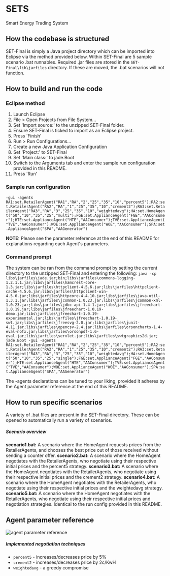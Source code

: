 # SETS
Smart Energy Trading System

## How the codebase is structured
SET-Final is simply a Java project directory which can be imported into Eclipse via the method provided below. Within SET-Final are 5 sample scenario .bat runnables. Required .jar files are stored in the `SET-Final\lib\jarfiles` directory. If these are moved, the .bat scenarios will not function. 

## How to build and run the code
### Eclipse method
1. Launch Eclipse
2. File > Open Projects from File System...
3. Set 'Import source:' to the unzipped SET-Final folder.
4. Ensure SET-Final is ticked to import as an Eclipse project.
5. Press 'Finish'
6. Run > Run Configurations...
7. Create a new Java Application Configuration
8. Set 'Project:' to SET-Final
9. Set 'Main class:' to jade.Boot
10. Switch to the Arguments tab and enter the sample run configuration provided in this README.
11. Press 'Run'

### Sample run configuration
```-gui -agents RA1:set.RetailerAgent("RA1","RA","2","25","35","10","percent5");RA2:set.RetailerAgent("RA2","RA","1","25","35","10","crement2");RA3:set.RetailerAgent("RA3","RA","3","25","35","10","weightedavg");HA:set.HomeAgent("50","10","35","25","multi");FGE:set.ApplianceAgent("FGE","AAConsumer");HTE:set.ApplianceAgent("HTE","AAConsumer");TVE:set.ApplianceAgent("TVE","AAConsumer");WOE:set.ApplianceAgent("WOE","AAConsumer");SPA:set.ApplianceAgent("SPA","AAGenerator")```

**NOTE:** Please see the parameter reference at the end of this README for explanations regarding each Agent's parameters.

### Command prompt
The system can be ran from the command prompt by setting the current directory to the unzipped SET-Final and entering the following:
```java -cp libs\jarfiles\jade.jar;bin;libs\jarfiles\commons-logging-1.2.1.1.jar;libs\jarfiles\hamcrest-core-1.3.jar;libs\jarfiles\httpclient-4.5.6.jar;libs\jarfiles\httpclient-cache-4.5.6.jar;libs\jarfiles\httpclient-win-4.5.6.jar;libs\jarfiles\httpcore-4.4.10.jar;libs\jarfiles\java-util-1.3.1.jar;libs\jarfiles\jcommon-1.0.23.jar;libs\jarfiles\jcommon-xml-1.0.23.jar;libs\jarfiles\jdbc-api-1.4-1.jar;libs\jarfiles\jfreechart-1.0.19.jar;libs\jarfiles\jfreechart-1.0.19-demo.jar;libs\jarfiles\jfreechart-1.0.19-experimental.jar;libs\jarfiles\jfreechart-1.0.19-swt.jar;libs\jarfiles\jfreesvg-2.0.jar;libs\jarfiles\junit-4.11.jar;libs\jarfiles\opencsv-2.4.jar;libs\jarfiles\orsoncharts-1.4-eval-nofx.jar;libs\jarfiles\orsonpdf-1.6-eval.jar;libs\jarfiles\servlet.jar;libs\jarfiles\swtgraphics2d.jar; jade.Boot -gui -agents RA1:set.RetailerAgent("RA1","RA","2","25","35","10","percent5");RA2:set.RetailerAgent("RA2","RA","1","25","35","10","crement2");RA3:set.RetailerAgent("RA3","RA","3","25","35","10","weightedavg");HA:set.HomeAgent("50","10","35","25","single");FGE:set.ApplianceAgent("FGE","AAConsumer");HTE:set.ApplianceAgent("HTE","AAConsumer");TVE:set.ApplianceAgent("TVE","AAConsumer");WOE:set.ApplianceAgent("WOE","AAConsumer");SPA:set.ApplianceAgent("SPA","AAGenerator")```

The -agents declarations can be tuned to your liking, provided it adheres by the Agent parameter reference at the end of this README.

## How to run specific scenarios
A variety of .bat files are present in the SET-Final directory. These can be opened to automatically run a variety of scenarios.
##### Scenario overview
__scenario1.bat:__ A scenario where the HomeAgent requests prices from the RetailerAgents, and chooses the best price out of those received without sending a counter offer.
__scenario2.bat:__ A scenario where the HomeAgent negotiates with the RetailerAgents, who negotiate using their respective initial prices and the percent5 strategy.
__scenario3.bat:__ A scenario where the HomeAgent negotiates with the RetailerAgents, who negotiate using their respective initial prices and the crement2 strategy.
__scenario4.bat:__ A scenario where the HomeAgent negotiates with the RetailerAgents, who negotiate using their respective initial prices and the weightedavg strategy.
__scenario5.bat:__ A scenario where the HomeAgent negotiates with the RetailerAgents, who negotiate using their respective initial prices and negotiation strategies. Identical to the run config provided in this README.

## Agent parameter reference
![agent parameter reference](https://i.imgur.com/6Z2yBpO.png)

##### Implemented negotiation techniques
* `percent5` - increases/decreases price by 5%
* `crement2` - increases/decreases price by 2c/KwH
* `weightedavg` - a greedy compromise
